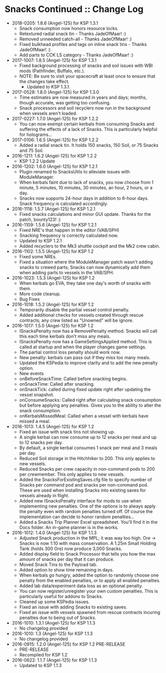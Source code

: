 # Snacks Continued :: Change Log

* 2018-0205: 1.8.6 (Angel-125) for KSP 1.3.1
	+ Snack consumption now honors resource locks.
	+ Retextured radial snack tin - Thanks JadeOfMaar! :)
	+ Removed unneeded catch-all - Thanks JadeOfMaar! :)
	+ Fixed bulkhead profiles and tags on inline snack tins - Thanks JadeOfMaar! :)
	+ Add parts to CCK LS category - Thanks JadeOfMaar! :)
* 2017-1007: 1.8.5 (Angel-125) for KSP 1.3.1
	+ Fixed background processing of snacks and soil issues with WBI mods (Pathfinder, Buffalo, etc.).
	+ NOTE: Be sure to visit your spacecraft at least once to ensure that the changes take effect.
		- Updated to KSP 1.3.1.
* 2017-0528: 1.8.0 (Angel-125) for KSP 1.3.0
	+ Time estimates are now measured in years and days; months, though accurate, was getting too confusing.
	+ Snack processors and soil recyclers now run in the background when vessels aren't loaded.
* 2017-0227: 1.7.0 (Angel-125) for KSP 1.2.2
	+ You can now exempt certain kerbals from consuming Snacks and suffering the effects of a lack of Snacks. This is particularly helpful for holograms...
* 2017-0106: 1.6.5 (Angel-125) for KSP 1.2.2
	+ Added a radial snack tin. It holds 150 snacks, 150 Soil, or 75 Snacks and 75 Soil.
* 2016-1211: 1.6.2 (Angel-125) for KSP 1.2.2
	+ KSP 1.2.2 Update
* 2016-1202: 1.6.0 (Angel-125) for KSP 1.2.1
	+ Plugin renamed to SnacksUtils to alleviate issues with ModuleManager.
	+ When kerbals faint due to lack of snacks, you now choose from 1 minute, 5 minutes, 10 minutes, 30 minutes, an hour, 2 hours, or a day.
	+ Snacks now supports 24-hour days in addition to 6-hour days. Snack frequency is calculated accordingly.
* 2016-1118: 1.5.7 (Angel-125) for KSP 1.2.1
	+ Fixed snacks calculations and minor GUI update. Thanks for the patch, bounty123! :)
* 2016-1109: 1.5.6 (Angel-125) for KSP 1.2.1
	+ Fixed NRE's that happen in the editor (VAB/SPH)
	+ Snacking frequency is correctly calculated now.
	+ Updated to KSP 1.2.1
	+ Added recyclers to the Mk3 shuttle cockpit and the Mk2 crew cabin.
* 2016-1102: 1.5.5 (Angel-125) for KSP 1.2
	+ Fixed some NREs.
	+ Fixed a situation where the ModuleManager patch wasn't adding snacks to crewed parts; Snacks can now dynamically add them when adding parts to vessels in the VAB/SPH.
* 2016-1023: 1.5.3 (Angel-125) for KSP 1.2
	+ When kerbals go EVA, they take one day's worth of snacks with them.
	+ More code cleanup.
	+ Bug Fixes
* 2016-1018: 1.5.2 (Angel-125) for KSP 1.2
	+ Temporarily disable the partial vessel control penalty.
	+ Added additional checks for vessels created through rescue contracts; any crew listed as "Unowned" will be ignore.
* 2016-1017: 1.5.0 (Angel-125) for KSP 1.2
	+ ISnacksPenalty now has a RemovePenalty method. Snacks will call this each time kerbals don't miss any meals.
	+ ISnacksPenalty now has a GameSettingsApplied method. This is called at startup and when the player changes game settings.
	+ The partial control loss penalty should work now.
	+ New penalty: kerbals can pass out if they miss too many meals.
	+ Updated the KSPedia to improve clarity and to add the new penalty option.
	+ New events
	+ onBeforeSnackTime: Called before snacking begins.
	+ onSnackTime: Called after snacking.
	+ onSnackTick: called during fixed update right after updating the vessel snapshot.
	+ onConsumeSnacks: Called right after calculating snack consumption but before applying any penalties. Gives you to the ability to alter the snack consumption.
	+ onKerbalsMissedMeal: Called when a vessel with kerbals have missed a meal.
* 2016-1013: 1.4.5 (Angel-125) for KSP 1.2
	+ Fixed an issue with snack tins not showing up.
	+ A single kerbal can now consume up to 12 snacks per meal and up to 12 snacks per day.
	+ By default, a single kerbal consumes 1 snack per meal and 3 meals per day.
	+ Reduced Soil storage in the Hitchhiker to 200. This only applies to new vessels.
	+ Reduced Snacks per crew capacity in non-command pods to 200 per crewmember. This only applies to new vessels.
	+ Added the SnacksForExistingSaves.cfg file to specify number of Snacks per command pod and snacks per non-command pod. These are used when installing Snacks into existing saves for vessels already in flight.
	+ Added new ISnacksPenalty interface for mods to use when implementing new penalties. One of the options is to always apply the penalty even with random penalties turned off. Of course the implementation can decide to honor random penalties...
	+ Added a Snacks Trip Planner Excel spreadsheet. You'll find it in the Docs folder. An in-game planner is in the works.
* 2016-1012: 1.4.0 (Angel-125) for KSP 1.1.3
	+ Adjusted Snack production in the MPL; it was way too high. Ore -> Snacks is now 1:10 with mass conservation. A 1.25m Small Holding Tank (holds 300 Ore) now produce 3,000 Snacks.
	+ Added display field to Snack Processor that tells you how the max amount of snacks per day that it can produce.
	+ Moved Snack Tins to the Payload tab.
	+ Added option to show time remaining in days.
	+ When kerbals go hungry, added the option to randomly choose one penalty from the enabled penalties, or to apply all enabled penalties.
	+ Added lab data/experiment data loss as an optional penalty.
	+ You can now register/unregister your own custom penalties. This is particularly useful for addons to Snacks.
	+ Cleaned up some KSPedia issues.
	+ Fixed an issue with adding Snacks to existing saves.
	+ Fixed an issue with vessels spawned from rescue contracts incuring penalties due to being out of Snacks.
* 2016-1010: 1.3.1 (Angel-125) for KSP 1.1.3
	+ No changelog provided
* 2016-1010: 1.3 (Angel-125) for KSP 1.1.3
	+ No changelog provided
* 2016-0915: 1.2.0 (Angel-125) for KSP 1.2 PRE-RELEASE
	+ PRE-RELEASE
	+ Recompiled for KSP 1.2
* 2016-0622: 1.1.7 (Angel-125) for KSP 1.1.3
	+ Updated to KSP 1.1.3
